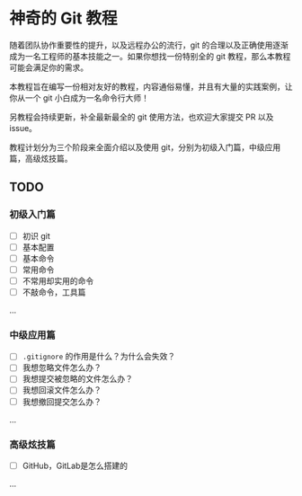 # 神奇的 Git 教程

随着团队协作重要性的提升，以及远程办公的流行，git 的合理以及正确使用逐渐成为一名工程师的基本技能之一。如果你想找一份特别全的 git 教程，那么本教程可能会满足你的需求。

本教程旨在编写一份相对友好的教程，内容通俗易懂，并且有大量的实践案例，让你从一个 git 小白成为一名命令行大师！

另教程会持续更新，补全最新最全的 git 使用方法，也欢迎大家提交 PR 以及 issue。

教程计划分为三个阶段来全面介绍以及使用 git，分别为初级入门篇，中级应用篇，高级炫技篇。

## TODO

### 初级入门篇
- [ ] 初识 git 
- [ ] 基本配置
- [ ] 基本命令
- [ ] 常用命令
- [ ] 不常用却实用的命令
- [ ] 不敲命令，工具篇

...

### 中级应用篇
- [ ] `.gitignore` 的作用是什么？为什么会失效？
- [ ] 我想忽略文件怎么办？
- [ ] 我想提交被忽略的文件怎么办？
- [ ] 我想回滚文件怎么办？
- [ ] 我想撤回提交怎么办？

...

### 高级炫技篇
- [ ] GitHub，GitLab是怎么搭建的

...
